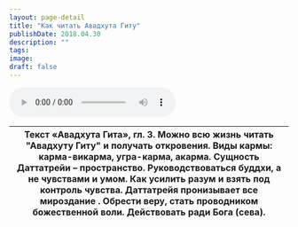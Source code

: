 ```yaml
---
layout: page-detail
title: "Как читать Авадхута Гиту"
publishDate: 2018.04.30
description: ""
tags:
image:
draft: false
---
```


<audio title="2018.04.30 - Как читать &quot;Авадхута Гиту&quot;.mp3" src="/upload/iblock/cbc/cbc65f29bf3773e66e8ce143e03e6724.mp3" controls=""></audio>

| Текст «Авадхута Гита», гл. 3\.  Можно всю жизнь читать "Авадхуту Гиту" и получать откровения.  Виды кармы: карма-викарма, угра-карма, акарма. Сущность Даттатрейи – пространство. Руководствоваться буддхи, а не чувствами и умом. Как усилить разум и взять под контроль чувства. Даттатрейя пронизывает все мироздание . Обрести веру, стать проводником божественной воли. Действовать ради Бога (сева). |
| ----------------------------------------------------------------------------------------------------------------------------------------------------------------------------------------------------------------------------------------------------------------------------------------------------------------------------------------------------------------------------------------------------------- |

  

